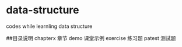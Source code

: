 data-structure
==============

codes while learnling data structure

##目录说明
	chapterx 章节
	demo 课堂示例
	exercise 练习题
	patest 测试题

